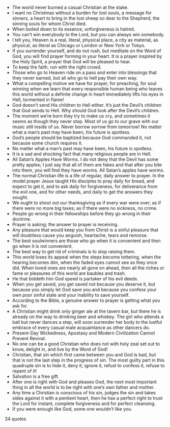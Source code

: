  - The world never burned a casual Christian at the stake.
 - I want no Christmas without a burden for lost souls, a message for sinners, a heart to bring in the lost sheep so dear to the Shepherd, the sinning souls for whom Christ died.
 - When boiled down to its essence, unforgiveness is hatred.
 - You can’t win everybody to the Lord, but you can always win somebody.
 - I tell you, Heaven is a real, literal, physical place, a city as material, as physical, as literal as Chicago or London or New York or Tokyo.
 - If you surrender yourself, and do not rush, but meditate on the Word of God, you will find prayer forming in your heart. It is a prayer inspired by the Holy Spirit, a prayer that God will be pleased to hear.
 - To keep the faith, run with the right crowd.
 - Those who go to Heaven ride on a pass and enter into blessings that they never earned, but all who go to hell pay their own way.
 - What a compelling motive we have for prayer, for preaching, for soul winning when we learn that every responsible human being who leaves this world without a definite change in heart immediately lifts his eyes in Hell, tormented in flame!
 - God doesn’t send His children to Hell either. It’s just the Devil’s children that God sends to Hell. Why should God look after the Devil’s children.
 - The moment we’re born they try to make us cry, and sometimes it seems as though they never stop. Most of us go to our grave with our music still inside of us. Never borrow sorrow from tomorrow! No matter what a man’s past may have been, his future is spotless.
 - God’s people should be baptized because God commanded it, not because some church requires it.
 - No matter what a man’s past may have been, his future is spotless.
 - It is a sad and shocking fact that many religious people are in Hell.
 - All Satan’s Apples Have Worms. I do not deny that the Devil has some pretty apples; I just say that all of them are fakes and that after you bite into them, you will find they have worms. All Satan’s apples have worms.
 - The normal Christian life is a life of regular, daily answer to prayer. In the model prayer Jesus taught His disciples to pray daily for bread, and expect to get it, and to ask daily for forgiveness, for deliverance from the evil one, and for other needs, and daily to get the answers they sought.
 - We ought to shout out our thanksgiving as if every war were over; as if there were no more big taxes; as if there were no sickness, no crime.
 - People go wrong in their fellowships before they go wrong in their doctrine.
 - Prayer is asking; the answer to prayer is receiving.
 - Any pleasure that would keep you from Christ is a sinful pleasure that will doubtless cause you anguish, heartache, tears and remorse.
 - The best soulwinners are those who go when it is convenient and then go when it is not convenient.
 - The best way to get rid of criminals is to stop raising them.
 - This world loses its appeal when the steps become tottering, when the hearing becomes dim, when the faded eyes cannot see as they once did. When loved ones are nearly all gone on ahead, then all the riches or fame or pleasures of this world are baubles and trash.
 - He that biddeth him God speed is partaker of his evil deeds.
 - When you get saved, you get saved not because you deserve it, but because you simply let God save you and because you confess your own poor sinful state and your inability to save yourself.
 - According to the Bible, a genuine answer to prayer is getting what you ask for.
 - A Christian might drink only ginger ale at the tavern bar, but there he is already on the way to drinking beer and whiskey. The girl who attends a ball but never dances a step, will soon surrender her body to the lustful embrace of every casual male acquaintance as other dancers do.
 - Present-Day Wickedness, Apostasy and Modern Civilization Cannot Prevent Revival.
 - No one can be a good Christian who does not with holy zeal set out to know, delight in, and live by the Word of God!
 - Christian, that sin which first came between you and God is bad, but that is not the last step in the progress of sin. The most guilty part in this quadruple sin is to hide it, deny it, ignore it, refust to confess it, refuse to repent of it!
 - Salvation is a free gift.
 - After one is right with God and pleases God, the next most important thing in all the world is to be right with one’s own father and mother.
 - Any time a Christian is conscious of his sin, judges the sin and takes sides against it with a penitent heart, then he has a perfect right to trust the Lord for instant, complete forgiveness and for perfect cleansing.
 - If you were enough like God, some one wouldn’t like you.

34 quotes